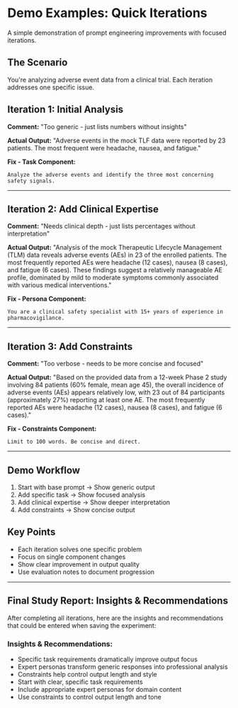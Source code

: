 # Demo Examples: Quick Iterations

A simple demonstration of prompt engineering improvements with focused iterations.

## The Scenario
You're analyzing adverse event data from a clinical trial. Each iteration addresses one specific issue.

## Iteration 1: Initial Analysis

**Comment:** "Too generic - just lists numbers without insights"

**Actual Output:** "Adverse events in the mock TLF data were reported by 23 patients. The most frequent were headache, nausea, and fatigue."

**Fix - Task Component:**
```
Analyze the adverse events and identify the three most concerning safety signals.
```

---

## Iteration 2: Add Clinical Expertise

**Comment:** "Needs clinical depth - just lists percentages without interpretation"

**Actual Output:** "Analysis of the mock Therapeutic Lifecycle Management (TLM) data reveals adverse events (AEs) in 23 of the enrolled patients. The most frequently reported AEs were headache (12 cases), nausea (8 cases), and fatigue (6 cases). These findings suggest a relatively manageable AE profile, dominated by mild to moderate symptoms commonly associated with various medical interventions."

**Fix - Persona Component:**
```
You are a clinical safety specialist with 15+ years of experience in pharmacovigilance.
```

---

## Iteration 3: Add Constraints

**Comment:** "Too verbose - needs to be more concise and focused"

**Actual Output:** "Based on the provided data from a 12-week Phase 2 study involving 84 patients (60% female, mean age 45), the overall incidence of adverse events (AEs) appears relatively low, with 23 out of 84 participants (approximately 27%) reporting at least one AE. The most frequently reported AEs were headache (12 cases), nausea (8 cases), and fatigue (6 cases)."

**Fix - Constraints Component:**
```
Limit to 100 words. Be concise and direct.
```

---

## Demo Workflow

1. Start with base prompt → Show generic output
2. Add specific task → Show focused analysis  
3. Add clinical expertise → Show deeper interpretation
4. Add constraints → Show concise output

## Key Points

- Each iteration solves one specific problem
- Focus on single component changes
- Show clear improvement in output quality
- Use evaluation notes to document progression

---

## Final Study Report: Insights & Recommendations

After completing all iterations, here are the insights and recommendations that could be entered when saving the experiment:

### Insights & Recommendations:
- Specific task requirements dramatically improve output focus
- Expert personas transform generic responses into professional analysis
- Constraints help control output length and style
- Start with clear, specific task requirements
- Include appropriate expert personas for domain content
- Use constraints to control output length and tone

